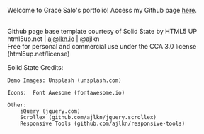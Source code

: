 Welcome to Grace Salo's portfolio! Access my Github page [here](https://grace-salo.github.io/portfolio_2).
<br></br>

Github page base template courtesy of Solid State by HTML5 UP <br>
html5up.net | aj@lkn.io | @ajlkn <br>
Free for personal and commercial use under the CCA 3.0 license (html5up.net/license)


Solid State Credits:

	Demo Images: Unsplash (unsplash.com)
	
	Icons:  Font Awesome (fontawesome.io)
	
	Other:
		jQuery (jquery.com)
		Scrollex (github.com/ajlkn/jquery.scrollex)
		Responsive Tools (github.com/ajlkn/responsive-tools)
